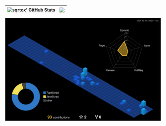| <a href="https://github.com/anuraghazra/github-readme-stats"><img align="center" src="https://github-readme-stats.vercel.app/api?username=sqrtox&show_icons=true&include_all_commits=true&theme=tokyonight&hide_border=true" alt="sqrtox' GitHub Stats" /></a> | <a href="https://github.com/anuraghazra/github-readme-stats"><img align="center" src="https://github-readme-stats.vercel.app/api/top-langs/?username=sqrtox&layout=compact&theme=tokyonight&hide_border=true" /></a> |
| ------------- | ------------- |

![](./profile-3d-contrib/profile-night-view.svg)
